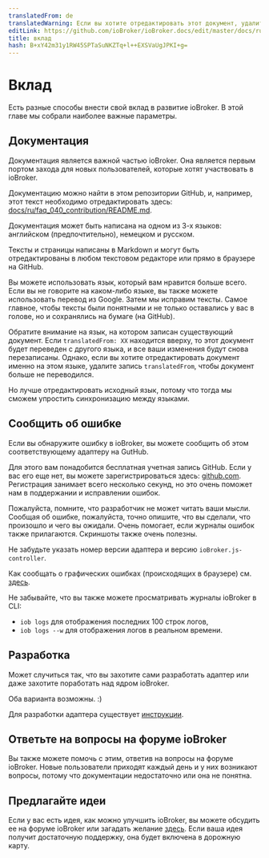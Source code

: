 ```yaml
---
translatedFrom: de
translatedWarning: Если вы хотите отредактировать этот документ, удалите поле «translationFrom», в противном случае этот документ будет снова автоматически переведен
editLink: https://github.com/ioBroker/ioBroker.docs/edit/master/docs/ru/faq/_040_contibution/README.md
title: вклад
hash: B+xY42m31y1RW45SPTaSuNKZTq+l++EXSVaUgJPKI+g=
---
```

# Вклад
Есть разные способы внести свой вклад в развитие ioBroker.
В этой главе мы собрали наиболее важные параметры.

## Документация
Документация является важной частью ioBroker. Она является первым портом захода для новых пользователей, которые хотят участвовать в ioBroker.

Документацию можно найти в этом репозитории GitHub, и, например, этот текст необходимо отредактировать здесь: [docs/ru/faq_040_contribution/README.md](https://github.com/ioBroker/ioBroker.docs/blob/master/docs/de/faq/_040_contibution/README.md).

Документация может быть написана на одном из 3-х языков: английском (предпочтительно), немецком и русском.

Тексты и страницы написаны в Markdown и могут быть отредактированы в любом текстовом редакторе или прямо в браузере на GitHub.

Вы можете использовать язык, который вам нравится больше всего.
Если вы не говорите на каком-либо языке, вы также можете использовать перевод из Google.
Затем мы исправим тексты. Самое главное, чтобы тексты были понятными и не только оставались у вас в голове, но и сохранялись на бумаге (на GitHub).

Обратите внимание на язык, на котором записан существующий документ. Если `translatedFrom: XX` находится вверху, то этот документ будет переведен с другого языка, и все ваши изменения будут снова перезаписаны.
Однако, если вы хотите отредактировать документ именно на этом языке, удалите запись `translatedFrom`, чтобы документ больше не переводился.

Но лучше отредактировать исходный язык, потому что тогда мы сможем упростить синхронизацию между языками.

## Сообщить об ошибке
Если вы обнаружите ошибку в ioBroker, вы можете сообщить об этом соответствующему адаптеру на GutHub.

Для этого вам понадобится бесплатная учетная запись GitHub. Если у вас его еще нет, вы можете зарегистрироваться здесь: [github.com](https://github.com).
Регистрация занимает всего несколько секунд, но это очень поможет нам в поддержании и исправлении ошибок.

Пожалуйста, помните, что разработчик не может читать ваши мысли.
Сообщая об ошибке, пожалуйста, точно опишите, что вы сделали, что произошло и чего вы ожидали.
Очень помогает, если журналы ошибок также прилагаются. Скриншоты также очень полезны.

Не забудьте указать номер версии адаптера и версию `ioBroker.js-controller`.

Как сообщать о графических ошибках (происходящих в браузере) см. [здесь](./010_how_to_debug_gui.md).

Не забывайте, что вы также можете просматривать журналы ioBroker в CLI:

- `iob logs` для отображения последних 100 строк логов,
- `iob logs --w` для отображения логов в реальном времени.

## Разработка
Может случиться так, что вы захотите сами разработать адаптер или даже захотите поработать над ядром ioBroker.

Оба варианта возможны. :)

Для разработки адаптера существует [инструкции](../dev/adapterdev.md).

## Ответьте на вопросы на форуме ioBroker
Вы также можете помочь с этим, ответив на вопросы на форуме ioBroker.
Новые пользователи приходят каждый день и у них возникают вопросы, потому что документации недостаточно или она не понятна.

## Предлагайте идеи
Если у вас есть идея, как можно улучшить ioBroker, вы можете обсудить ее на форуме ioBroker или загадать желание [здесь](https://github.com/ioBroker/AdapterRequests/issues?utf8=%E2%9C%93&q=is%3Aissue+label%3AReleased).
Если ваша идея получит достаточную поддержку, она будет включена в дорожную карту.